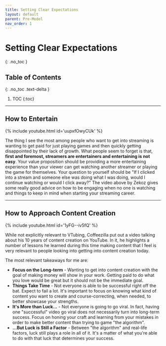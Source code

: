 ```yaml
---
title: Setting Clear Expectations
layout: default
parent: Pre-Model
nav_order: 1
---
```


# Setting Clear Expectations
{: .no_toc }

## Table of Contents
{: .no_toc .text-delta }

1. TOC
{:toc}

-----

## How to Entertain

{% include youtube.html id='uupxfOwyCUk' %}

The thing I see the most among people who want to get into streaming is wanting to get paid for just playing games and then quickly getting disappointed by their lack of growth. What people seem to forget is that, **first and foremost, streamers are entertainers and entertaining is not easy**. Your value proposition should be providing a more entertaining experience than your viewer can get watching another streamer or playing the game for themselves. Your question to yourself should be "If I clicked into a stream and someone else was doing what I was doing, would I continue watching or would I click away?" The video above by Zekoz gives some really good advice on how to be engaging when no one is watching and things to keep in mind when starting your streaming career.

-----

## How to Approach Content Creation

{% include youtube.html id='1yFG--iv5fQ' %}

While not explicitly relevant to VTubing, Coffeezilla put out a video talking about his 10 years of content creation on YouTube. In it, he highlights a number of lessons he learned during this time making content that I feel is very relevant to people looking into getting into content creation today.

The most relevant takeaways for me are:
* **Focus on the Long-term** - Wanting to get into content creation with the goal of making money will show in your work. Getting paid to do what you love would be great but it should not be the immediate goal.
* **Things Take Time** - Not everyone is able to be successful right off the bat. Expect to fail a lot. It's important to focus on knowing what kind of content you want to create and course-correcting, when needed, to better showcase your strengths.
* **It's More than Luck...** - Not everyone is going to go viral. In fact, having one "successful" video go viral does not necessarily turn into long-term success. Focus on honing your craft and learning from your mistakes in order to make better content than trying to game "the algorithm".
* **...But Luck is Still a Factor** - Between "the algorithm" and real-life factors, luck still plays a role in all of it. It's a matter of what you're able to do with that luck that determines your success.
